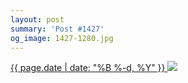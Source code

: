 ```yaml
---
layout: post
summary: 'Post #1427'
og_image: 1427-1280.jpg
---
```


<p>
 <time>
  <a href="/1427">
   {{ page.date | date: "%B %-d, %Y" }}
  </a>
 </time>
 <a href="/1427">
  <img data-taken="8/4/2021" sizes="(min-width: 700px) 50vw, calc(100vw - 2rem)" src="{{ site.assets_url }}/1427-640.jpg" srcset="{{ site.assets_url }}/1427-320.jpg 320w, {{ site.assets_url }}/1427-640.jpg 640w, {{ site.assets_url }}/1427-960.jpg 960w, {{ site.assets_url }}/1427-1280.jpg 1280w"/>
 </a>
</p>
